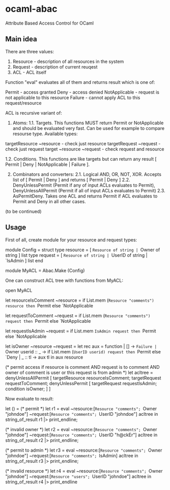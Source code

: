 # ocaml-abac
Attribute Based Access Control for OCaml

## Main idea

There are three values:
 1. Resource  - description of all resources in the system
 2. Request   - description of current reuqest
 3. ACL       - ACL itself

Function "eval" evaluates all of them and returns result which is one of:

 Permit - access granted
 Deny - access denied
 NotApplicable - request is not applicable to this resource
 Failure - cannot apply ACL to this request/resource
 
ACL is recursive variant of:

 1. Atoms:
 1.1. Targets. This functions MUST return Permit or NotApplicable and should be evaluated very fast.
Can be used for example to compare resourse type. Available types:

 targetResource ~resource      - check just resource
 targetRequest ~request        - check just request
 target ~resource ~request     - check request and resource

 1.2. Conditions. This functions are like targets but can return any result [ Permit | Deny | NotApplicable | Failure ].

 2. Combinators and converters:
 2.1. Logical AND, OR, NOT, XOR. Accepts list of [ Permit | Deny ] and returns [ Permit | Deny ]
 2.2. DenyUnlessPermit (Permit if any of input ACLs evaluates to Permit),
DenyUnlessAllPermit (Permit if all of input ACLs evaluates to Permit)
 2.3. AsPermitDeny. Takes one ACL and returns Permit if ACL evaluates to Permit and Deny in all other cases.

(to be continued)

## Usage

First of all, create module for your resource and request types:

 module Config =
 struct
   type resource = [ `Resource of string | `Owner of string ] list
   type request = [ `Resource of string | `UserID of string | `IsAdmin ] list
 end
 
 module MyACL = Abac.Make (Config)

One can construct ACL tree with functions from MyACL:

 open MyACL
 
 let resourceIsComment ~resource = if List.mem (`Resource "comments") resource then `Permit else `NotApplicable
 
 let requestToComment ~request = if List.mem (`Resource "comments") request then `Permit else `NotApplicable
 
 let requestIsAdmin ~request = if List.mem `IsAdmin request then `Permit else `NotApplicable
 
 let isOwner ~resource ~request =
   let rec aux = function
   | [] -> `Failure
   | `Owner userid :: _ -> if List.mem (`UserID userid) request then `Permit else `Deny
   | _ :: tl -> aux tl
   in
   aux resource
 
 (* permit access if resource is comment AND request is to comment AND owner of comment is user or this request
 is from admin *)
 let acltree =
   denyUnlessAllPermit [
     targetResource resourceIsComment;
     targetRequest requestToComment;
     denyUnlessPermit [
       targetRequest requestIsAdmin;
       condition isOwner;
     ]
   ]

Now evaluate to result:

 let () =
   (* permit *)
   let r1 = eval ~resource:[`Resource "comments"; `Owner "johndoe"] ~request:[`Resource "comments"; `UserID "johndoe"] acltree in
   string_of_result r1 |> print_endline;
 
   (* invalid owner *)
   let r2 = eval ~resource:[`Resource "comments"; `Owner "johndoe"] ~request:[`Resource "comments"; `UserID "h@ckEr"] acltree in
   string_of_result r2 |> print_endline;
 
   (* permit to admin *)
   let r3 = eval ~resource:[`Resource "comments"; `Owner "johndoe"] ~request:[`Resource "comments"; `IsAdmin] acltree in
   string_of_result r3 |> print_endline;
 
   (* invalid resource *)
   let r4 = eval ~resource:[`Resource "comments"; `Owner "johndoe"] ~request:[`Resource "users"; `UserID "johndoe"] acltree in
   string_of_result r4 |> print_endline
